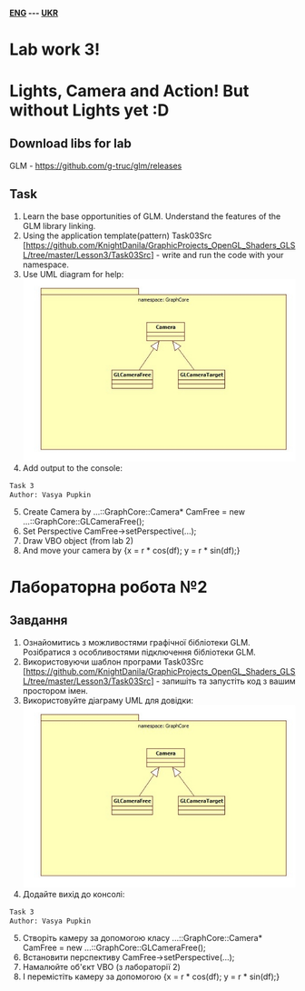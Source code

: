 #### [ENG](#Eng) --- [UKR](#Ukr)
<a name="Eng"></a>

# Lab work 3!
# Lights, Camera and Action! But without Lights yet :D

## Download libs for lab
GLM - https://github.com/g-truc/glm/releases


## Task
1. Learn the base opportunities of GLM. Understand the features of the GLM library linking.
2. Using the application template(pattern) Task03Src [https://github.com/KnightDanila/GraphicProjects_OpenGL_Shaders_GLSL/tree/master/Lesson3/Task03Src] - write and run the code with your namespace.
3. Use UML diagram for help:
![UML](data/UML_Main_Camera.jpg)
4. Add output to the console:
```
Task 3
Author: Vasya Pupkin
```
5. Create Camera by ...::GraphCore::Camera* CamFree = new ...::GraphCore::GLCameraFree();
6. Set Perspective CamFree->setPerspective(...);
7. Draw VBO object (from lab 2)
8. And move your camera by {x = r * cos(df); y = r * sin(df);}  


<a name="Ukr"></a>



# Лабораторна робота №2


## Завдання
1. Ознайомитись з можливостями графічної бібліотеки GLM. Розібратися з особливостями підключення бібліотеки GLM.
2. Використовуючи шаблон програми Task03Src [https://github.com/KnightDanila/GraphicProjects_OpenGL_Shaders_GLSL/tree/master/Lesson3/Task03Src] - запишіть та запустіть код з вашим простором імен.
3. Використовуйте діаграму UML для довідки:
![UML](data/UML_Main_Camera.jpg)
4. Додайте вихід до консолі:
```
Task 3
Author: Vasya Pupkin
```
5. Створіть камеру за допомогою класу ...::GraphCore::Camera* CamFree = new ...::GraphCore::GLCameraFree();
6. Встановити перспективу CamFree->setPerspective(...);
7. Намалюйте об'єкт VBO (з лабораторії 2)
8. І перемістіть камеру за допомогою {x = r * cos(df); y = r * sin(df);}  
